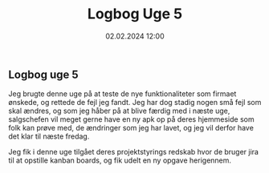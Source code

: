 ﻿---
title: Logbog Uge 5
date: 02.02.2024 12:00
categories: [Praktik]
tags: [praktik]
---

## Logbog uge 5

Jeg brugte denne uge på at teste de nye funktionaliteter som firmaet ønskede, og rettede de fejl jeg fandt. 
Jeg har dog stadig nogen små fejl som skal ændres, og som jeg håber på at blive færdig med i næste uge, 
salgschefen vil meget gerne have en ny apk op på deres hjemmeside som folk kan prøve med, de
ændringer som jeg har lavet, og jeg vil derfor have det klar til næste fredag.

Jeg fik i denne uge tilgået deres projektstyrings redskab hvor de bruger jira til at opstille kanban boards,
og fik udelt en ny opgave herigennem.

